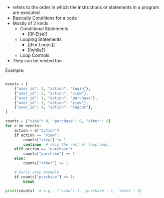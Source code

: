 - refers to the order in which the instructions or statements in a program are executed
- Basically Conditions for a code
- Mostly of 2 kinds
	- Conditional Statements
		- [[If-Else]]
	-  Looping Statements
		- [[For Loops]]
		- [[while]]
	- Loop Controls
- They can be nested too

Example:
```python

events = [
    {"user_id": 1, "action": "login"},
    {"user_id": 2, "action": "view"},
    {"user_id": 1, "action": "purchase"},
    {"user_id": 3, "action": "view"},
    {"user_id": 4, "action": "logout"},
]

counts = {"view": 0, "purchase": 0, "other": 0}
for e in events:
    action = e["action"]
    if action == "view":
        counts["view"] += 1
        continue  # skip the rest of loop body
    elif action == "purchase":
        counts["purchase"] += 1
    else:
        counts["other"] += 1

    # Early stop example
    if counts["purchase"] >= 1:
        break

print(counts)  # e.g., {'view': 1, 'purchase': 1, 'other': 0}

```